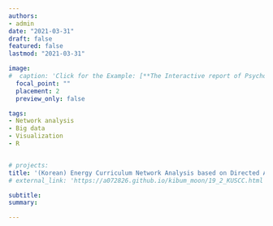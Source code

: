 ```yaml
---
authors:
- admin
date: "2021-03-31"
draft: false
featured: false
lastmod: "2021-03-31"

image:
#  caption: 'Click for the Example: [**The Interactive report of Psychological Assessment (Korean)**](https://a072826.github.io/kibum_moon/19_2_KUSCC.html)'
  focal_point: ""
  placement: 2
  preview_only: false

tags:
- Network analysis
- Big data
- Visualization
- R


# projects: 
title: '(Korean) Energy Curriculum Network Analysis based on Directed Acylic Graph'
# external_link: 'https://a072826.github.io/kibum_moon/19_2_KUSCC.html'

subtitle: 
summary: 

---
```



